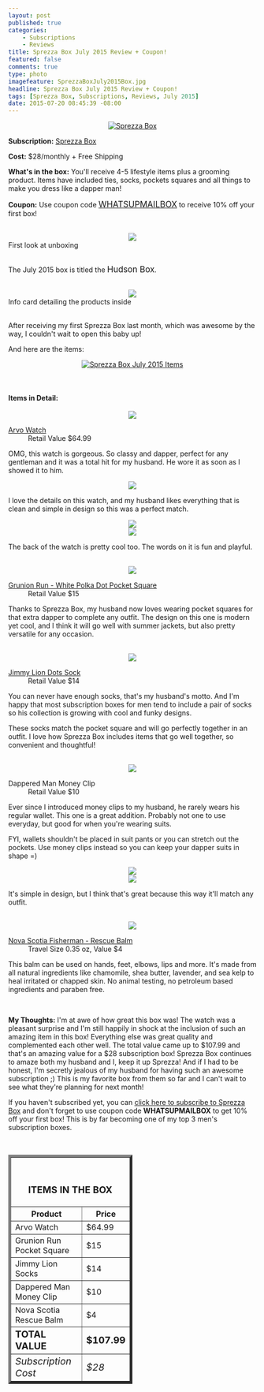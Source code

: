 ```yaml
---
layout: post
published: true
categories: 
    - Subscriptions
    - Reviews
title: Sprezza Box July 2015 Review + Coupon!
featured: false
comments: true
type: photo
imagefeature: SprezzaBoxJuly2015Box.jpg
headline: Sprezza Box July 2015 Review + Coupon!
tags: [Sprezza Box, Subscriptions, Reviews, July 2015]
date: 2015-07-20 08:45:39 -08:00
---
```


<center><a href="http://www.sprezzabox.com?rfsn=103516.e98b8" target="_blank">
<img src="/images/SprezzaBoxJuly2015Box.jpg" border="0" style="border:none;max-width:100%;" alt="Sprezza Box" />
</a></center>
<p><b>Subscription:</b> <a href="http://www.sprezzabox.com?rfsn=103516.e98b8" target="_blank">Sprezza Box</a></p>
<p><b>Cost:</b> $28/monthly + Free Shipping</p>
<p><b>What's in the box:</b> You'll receive 4-5 lifestyle items plus a grooming product. Items have included ties, socks, pockets squares and all things to make you dress like a dapper man!</p>
<p><b>Coupon:</b> Use coupon code <a href="http://www.sprezzabox.com?rfsn=103516.e98b8" target="_blank"><big>WHATSUPMAILBOX</big></a> to receive 10% off your first box!</p>
<br>

<center><img src='/images/SprezzaBoxJuly2015OpenBox.jpg'></center>
<figcaption>First look at unboxing</figcaption>
<br>

<p>The July 2015 box is titled the <big>Hudson Box</big>.</p>
<br>

<center><img src='/images/SprezzaBoxJuly2015Info.jpg'></center>
<figcaption>Info card detailing the products inside</figcaption>

<br>

<p>After receiving my first Sprezza Box last month, which was awesome by the way, I couldn't wait to open this baby up!</p>

<DT>And here are the items:</DT>

<p><center><a href="http://www.sprezzabox.com?rfsn=103516.e98b8" target="_blank">
<img src="/images/SprezzaBoxJuly2015Items.jpg" border="0" style="border:none;max-width:100%;" alt="Sprezza Box July 2015 Items" />
</a></center></p>
<br>

<H4>Items in Detail:</H4>

<p><center><img src='/images/SprezzaBoxJuly2015Watch.jpg'></center></p>
<DL>
<DT><a href="http://www.arvowear.com/watches/" target="_blank">Arvo Watch</a></DT>
<DD>Retail Value $64.99</DD>
</DL>

<p>OMG, this watch is gorgeous. So classy and dapper, perfect for any gentleman and it was a total hit for my husband. He wore it as soon as I showed it to him.</p>

<center><img src='/images/SprezzaBoxJuly2015Watch2.jpg'></center>
<p>I love the details on this watch, and my husband likes everything that is clean and simple in design so this was a perfect match.</p>

<center><img src='/images/SprezzaBoxJuly2015Watch3.jpg'></center>
<center><img src='/images/SprezzaBoxJuly2015Watch4.jpg'></center>
<p>The back of the watch is pretty cool too. The words on it is fun and playful.</p>
<br>

<center><img src='/images/SprezzaBoxJuly2015PocketSquare.jpg'></center>
<DL>
<DT><a href="http://www.thegrunionrun.com/inc/sdetail/10824" target="_blank">Grunion Run - White Polka Dot Pocket Square</a></DT>
<DD>Retail Value $15</DD>
</DL>

<p>Thanks to Sprezza Box, my husband now loves wearing pocket squares for that extra dapper to complete any outfit. The design on this one is modern yet cool, and I think it will go well with summer jackets, but also pretty versatile for any occasion.</p>
<br>

<center><img src='/images/SprezzaBoxJuly2015Socks.jpg'></center>
<DL>
<DT><a href="http://www.jimmylion.com/shop/mens-dots-sock" target="_blank">Jimmy Lion Dots Sock</a></DT>
<DD>Retail Value $14</DD>
</DL>

<p>You can never have enough socks, that's my husband's motto. And I'm happy that most subscription boxes for men tend to include a pair of socks so his collection is growing with cool and funky designs.</p>

<p>These socks match the pocket square and will go perfectly together in an outfit. I love how Sprezza Box includes items that go well together, so convenient and thoughtful!</p>
<br>

<center><img src='/images/SprezzaBoxJuly2015Clip.jpg'></center>
<DL>
<DT>Dappered Man Money Clip</DT>
<DD>Retail Value $10</DD>
</DL>

<p>Ever since I introduced money clips to my husband, he rarely wears his regular wallet. This one is a great addition. Probably not one to use everyday, but good for when you're wearing suits.</p>

<p>FYI, wallets shouldn't be placed in suit pants or you can stretch out the pockets. Use money clips instead so you can keep your dapper suits in shape =)</p>

<center><img src='/images/SprezzaBoxJuly2015Clip2.jpg'></center>
<center><img src='/images/SprezzaBoxJuly2015Clip3.jpg'></center>
<p>It's simple in design, but I think that's great because this way it'll match any outfit.</p>
<br>

<center><img src='/images/SprezzaBoxJuly2015Balm.jpg'></center>
<DL>
<DT><a href="http://www.novascotiafisherman.com/collections/all/products/nova-scotia-fisherman-rescue-balm" target="_blank">Nova Scotia Fisherman - Rescue Balm</a></DT>
<DD>Travel Size 0.35 oz, Value $4</DD>
</DL>

<p>This balm can be used on hands, feet, elbows, lips and more. It's made from all natural ingredients like chamomile, shea butter, lavender, and sea kelp to heal irritated or chapped skin. No animal testing, no petroleum based ingredients and paraben free.</p>
<br>

<p><i class="icon-exclamation-sign"></i><b> My Thoughts:</b> I'm at awe of how great this box was! The watch was a pleasant surprise and I'm still happily in shock at the inclusion of such an amazing item in this box! Everything else was great quality and complemented each other well. The total value came up to $107.99 and that's an amazing value for a $28 subscription box! Sprezza Box continues to amaze both my husband and I, keep it up Sprezza! And if I had to be honest, I'm secretly jealous of my husband for having such an awesome subscription ;) This is my favorite box from them so far and I can't wait to see what they're planning for next month!</p>

<p>If you haven't subscribed yet, you can <a href="http://www.sprezzabox.com?rfsn=103516.e98b8" target="_blank">click here to subscribe to Sprezza Box</a> and don't forget to use coupon code <b>WHATSUPMAILBOX</b> to get 10% off your first box! This is by far becoming one of my top 3 men's subscription boxes.</p>
<br>

<TABLE  BORDER="5" style="width:50%">
   <TR>
      <TH COLSPAN="2">
         <H3><BR><center>ITEMS IN THE BOX</center></H3>
      </TH>
   </TR>
      <TH>Product</TH>
      <TH>Price</TH>
  <TR>
      <TD>Arvo Watch</TD>
      <TD>$64.99</TD>
   </TR>
   <TR>
      <TD>Grunion Run Pocket Square</TD>
      <TD>$15</TD>
   </TR>
    <TR>
      <TD>Jimmy Lion Socks</TD>
      <TD>$14</TD>
   </TR>
    <TR>
      <TD>Dappered Man Money Clip</TD>
      <TD>$10</TD>
   </TR>
    <TR>
      <TD>Nova Scotia Rescue Balm</TD>
      <TD>$4</TD>
   </TR>
   <TR>
      <TD><b><big>TOTAL VALUE</big></b></TD>
      <TD><b><big>$107.99</big></b></TD>
   </TR>
   <TR>
      <TD><i><big>Subscription Cost</big></i></TD>
      <TD><i><big>$28</big></i></TD>
   </TR>
</TABLE>

